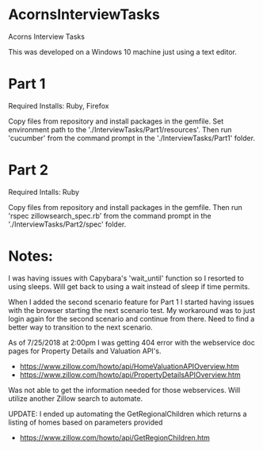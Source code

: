 # AcornsInterviewTasks
Acorns Interview Tasks


This was developed on a Windows 10 machine just using a text editor.

# Part 1
Required Installs: Ruby, Firefox

Copy files from repository and install packages in the gemfile.  Set environment path to the './InterviewTasks/Part1/resources'.  Then run 'cucumber' from the command prompt in the './InterviewTasks/Part1' folder.



# Part 2
Required Intalls: Ruby

Copy files from repository and install packages in the gemfile.  Then run 'rspec zillowsearch_spec.rb' from the command prompt in the './InterviewTasks/Part2/spec' folder.



# Notes:

I was having issues with Capybara's 'wait_until' function so I resorted to using sleeps.  Will get back to using a wait instead of sleep if time permits.

When I added the second scenario feature for Part 1 I started having issues with the browser starting the next scenario test. My workaround was to just login again for the second scenario and continue from there.  Need to find a better way to transition to the next scenario.


As of 7/25/2018 at 2:00pm I was getting 404 error with the webservice doc pages for Property Details and Valuation API's.
- https://www.zillow.com/howto/api/HomeValuationAPIOverview.htm
- https://www.zillow.com/howto/api/PropertyDetailsAPIOverview.htm

Was not able to get the information needed for those webservices.  Will utilize another Zillow search
to automate.
  
  UPDATE: I ended up automating the GetRegionalChildren which returns a listing of homes based on parameters provided
  - https://www.zillow.com/howto/api/GetRegionChildren.htm
  
  
